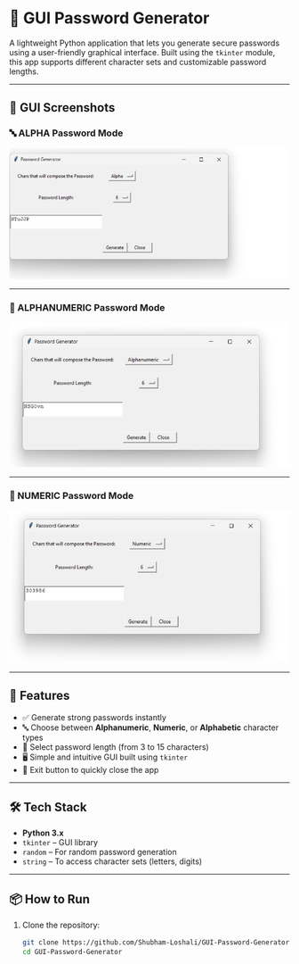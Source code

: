 # 🔐 GUI Password Generator

A lightweight Python application that lets you generate secure passwords using a user-friendly graphical interface. Built using the `tkinter` module, this app supports different character sets and customizable password lengths.

---

## 📸 GUI Screenshots

### 🔤 ALPHA Password Mode  
![Alpha Mode](screenshots/ALPHA.png)

---

### 🔡 ALPHANUMERIC Password Mode  
![Alphanumeric Mode](screenshots/ALPHANUMERIC.png)

---

### 🔢 NUMERIC Password Mode  
![Numeric Mode](screenshots/NUMERIC.png)


---

## 🚀 Features

- ✅ Generate strong passwords instantly
- 🔤 Choose between **Alphanumeric**, **Numeric**, or **Alphabetic** character types
- 🔢 Select password length (from 3 to 15 characters)
- 🖥️ Simple and intuitive GUI built using `tkinter`
- 🛑 Exit button to quickly close the app

---

## 🛠 Tech Stack

- **Python 3.x**
- `tkinter` – GUI library
- `random` – For random password generation
- `string` – To access character sets (letters, digits)

---

## 📦 How to Run

1. Clone the repository:
   ```bash
   git clone https://github.com/Shubham-Loshali/GUI-Password-Generator.git
   cd GUI-Password-Generator
